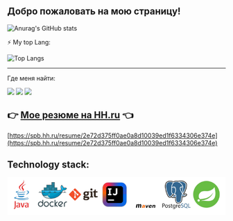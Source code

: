 ## Добро пожаловать на мою страницу!

![Anurag's GitHub stats](https://github-readme-stats.vercel.app/api?username=V-Levchenkov&show_icons=true)

⚡ My top Lang:

![Top Langs](https://github-readme-stats.vercel.app/api/top-langs/?username=V-Levchenkov&layout=compact)

---
Где меня найти:

<a href="https://t.me/v_levchenkov"><img src="https://img.shields.io/badge/Telegram-2CA5E0?style=for-the-badge&logo=telegram&logoColor=white"></a>
<a href="https://vk.com/v.l.evchenkov"><img src="https://vk.com/images/icons/favicons/fav_logo.ico?6" width="30"></a>
<a href="https://www.linkedin.com/in/v-levchenkov"><img src="https://static-exp1.licdn.com/sc/h/akt4ae504epesldzj74dzred8" width="30"></a>

## 👉 [Мое резюме на HH.ru](https://spb.hh.ru/resume/2e72d375ff0ae0a8d10039ed1f6334306e374e) 👈
[https://spb.hh.ru/resume/2e72d375ff0ae0a8d10039ed1f6334306e374e](https://spb.hh.ru/resume/2e72d375ff0ae0a8d10039ed1f6334306e374e)


<!--
**V-Levchenkov/readme** is a ✨ _special_ ✨ repository because its `README.md` (this file) appears on your GitHub profile.

Here are some ideas to get you started:

- 🔭 I’m currently working on ...
- 🌱 I’m currently learning ...
- 👯 I’m looking to collaborate on ...
- 🤔 I’m looking for help with ...
- 💬 Ask me about ...
- 📫 How to reach me: ...
- 😄 Pronouns: ...
- ⚡ Fun fact: ...
-->

Technology stack:
-
![](https://github.com/V-Levchenkov/V-Levchenkov/blob/main/java_original_wordmark_logo_icon_146459.png)
